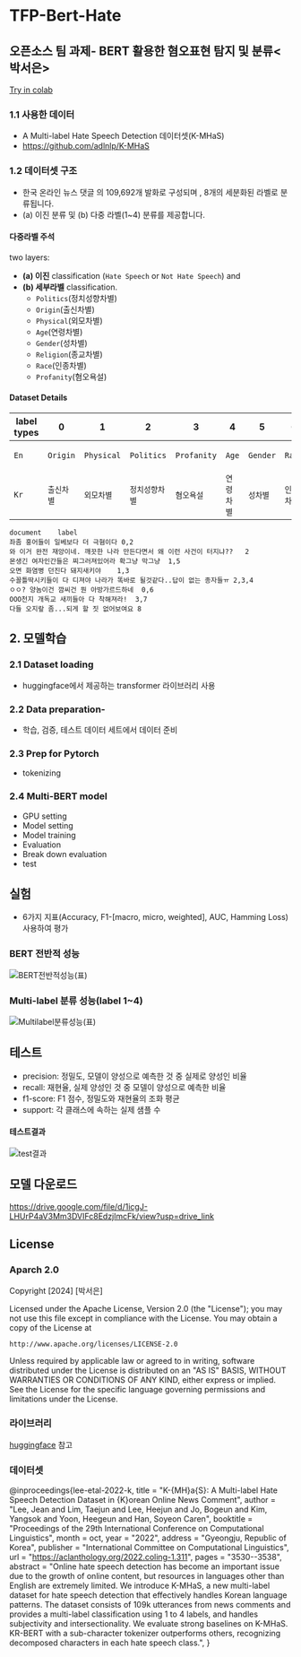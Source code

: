 # TFP-Bert-Hate

## 오픈소스 팀 과제- BERT 활용한 혐오표현 탐지 및 분류<박서은>
[Try in colab](https://colab.research.google.com/drive/11xnWLBdngWq77dVlcZqNI4rDrdVnM4a4#scrollTo=958f2K1st_pG)
### 1.1 사용한 데이터
- A Multi-label Hate Speech Detection 데이터셋(K-MHaS)
- https://github.com/adlnlp/K-MHaS
### 1.2 데이터셋 구조
- 한국 온라인 뉴스 댓글 의 109,692개 발화로 구성되며 , 8개의 세분화된 라벨로 분류됩니다.
- (a) 이진 분류 및 (b) 다중 라벨(1~4) 분류를 제공합니다.

#### 다중라벨 주석

two layers: 
- **(a) 이진** classification (`Hate Speech` or `Not Hate Speech`) and 
- **(b) 세부라벨** classification. 
    - `Politics`(정치성향차별)
    - `Origin`(출신차별)
    - `Physical`(외모차별)
    - `Age`(연령차별)
    - `Gender`(성차별)
    - `Religion`(종교차별)
    - `Race`(인종차별)
    - `Profanity`(혐오욕설)
 
#### Dataset Details

label types  |  0  |  1  |  2  |  3  |  4  |  5  |  6  |  7  |  8
----------|-----------|-----------|-----------|----------|----------|---------|---------|---------|-----------
`En` |  `Origin` | `Physical` | `Politics` | `Profanity` | `Age` | `Gender` | `Race` | `Religion` | `Not Hate Speech`
`Kr` |  `출신차별` | `외모차별` | `정치성향차별` | `혐오욕설` | `연령차별` | `성차별` | `인종차별` | `종교차별` | `해당사항없음`


```
document	label
좌좀 홍어들이 일베보다 더 극혐이다	0,2
와 이거 완전 재앙이네. 깨끗한 나라 만든다면서 왜 이런 사건이 터지냐??	2
몬생긴 여자인간들은 찌그러져있어라 확그냥 막그냥	1,5
오면 화염병 던진다 돼지새키야	1,3
수꼴틀딱시키들이 다 디져야 나라가 똑바로 될것같다..답이 없는 종자들ㅠ	2,3,4
ㅇㅇ? 양놈이건 깜씨건 뭔 아방가르드하네	0,6
OOO천지 개독교 새끼들아 다 착해져라!	3,7
다들 오지랖 좀...되게 할 짓 없어보여요	8
```


## 2. 모델학습
### 2.1 Dataset loading
- huggingface에서 제공하는 transformer 라이브러리 사용
  
### 2.2 Data preparation- 
- 학습, 검증, 테스트 데이터 세트에서 데이터 준비

### 2.3 Prep for Pytorch
- tokenizing

### 2.4 Multi-BERT model
- GPU setting
- Model setting
- Model training
- Evaluation
- Break down evaluation
- test

## 실험
- 6가지 지표(Accuracy, F1-[macro, micro, weighted], AUC, Hamming Loss) 사용하여 평가

### BERT 전반적 성능
![BERT전반적성능(표)](https://github.com/TwitFilterProject/TFP-Bert-Hate/assets/165137301/93354dd3-eb0d-4e9d-b0b7-9fadda823587)

### Multi-label 분류 성능(label 1~4)
![Multilabel분류성능(표)](https://github.com/TwitFilterProject/TFP-Bert-Hate/assets/165137301/a1776eb0-edb6-4c7e-95df-135f9c6f4a71)


## 테스트
- precision: 정밀도, 모델이 양성으로 예측한 것 중 실제로 양성인 비율
- recall: 재현율, 실제 양성인 것 중 모델이 양성으로 예측한 비율
- f1-score: F1 점수, 정밀도와 재현율의 조화 평균
- support: 각 클래스에 속하는 실제 샘플 수
#### 테스트결과
![test결과](https://github.com/TwitFilterProject/TFP-Bert-Hate/assets/165137301/c411b859-fa5a-4164-97a9-95c61c33f85f)

## 모델 다운로드 
https://drive.google.com/file/d/1icgJ-LHUrP4aV3Mm3DVIFc8EdzjlmcFk/view?usp=drive_link 

## License
### Aparch 2.0
Copyright [2024] [박서은]

Licensed under the Apache License, Version 2.0 (the "License");
you may not use this file except in compliance with the License.
You may obtain a copy of the License at

    http://www.apache.org/licenses/LICENSE-2.0

Unless required by applicable law or agreed to in writing, software
distributed under the License is distributed on an "AS IS" BASIS,
WITHOUT WARRANTIES OR CONDITIONS OF ANY KIND, either express or implied.
See the License for the specific language governing permissions and
limitations under the License.

### 라이브러리
[huggingface](https://huggingface.co/datasets/jeanlee/kmhas_korean_hate_speech) 참고

### 데이터셋

@inproceedings{lee-etal-2022-k,
    title = "K-{MH}a{S}: A Multi-label Hate Speech Detection Dataset in {K}orean Online News Comment",
    author = "Lee, Jean  and
      Lim, Taejun  and
      Lee, Heejun  and
      Jo, Bogeun  and
      Kim, Yangsok  and
      Yoon, Heegeun  and
      Han, Soyeon Caren",
    booktitle = "Proceedings of the 29th International Conference on Computational Linguistics",
    month = oct,
    year = "2022",
    address = "Gyeongju, Republic of Korea",
    publisher = "International Committee on Computational Linguistics",
    url = "https://aclanthology.org/2022.coling-1.311",
    pages = "3530--3538",
    abstract = "Online hate speech detection has become an important issue due to the growth of online content, but resources in languages other than English are extremely limited. We introduce K-MHaS, a new multi-label dataset for hate speech detection that effectively handles Korean language patterns. The dataset consists of 109k utterances from news comments and provides a multi-label classification using 1 to 4 labels, and handles subjectivity and intersectionality. We evaluate strong baselines on K-MHaS. KR-BERT with a sub-character tokenizer outperforms others, recognizing decomposed characters in each hate speech class.",
}
